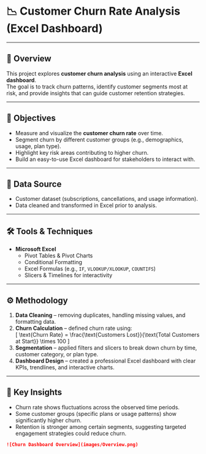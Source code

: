 # 📉 Customer Churn Rate Analysis (Excel Dashboard)

---

## 📌 Overview  
This project explores **customer churn analysis** using an interactive **Excel dashboard**.  
The goal is to track churn patterns, identify customer segments most at risk, and provide insights that can guide customer retention strategies.

---

## 🎯 Objectives  
- Measure and visualize the **customer churn rate** over time.  
- Segment churn by different customer groups (e.g., demographics, usage, plan type).  
- Highlight key risk areas contributing to higher churn.  
- Build an easy-to-use Excel dashboard for stakeholders to interact with.  

---

## 📂 Data Source  
- Customer dataset (subscriptions, cancellations, and usage information).  
- Data cleaned and transformed in Excel prior to analysis.

---

## 🛠 Tools & Techniques  
- **Microsoft Excel**  
  - Pivot Tables & Pivot Charts  
  - Conditional Formatting  
  - Excel Formulas (e.g., `IF`, `VLOOKUP/XLOOKUP`, `COUNTIFS`)  
  - Slicers & Timelines for interactivity  

---

## ⚙️ Methodology  
1. **Data Cleaning** – removing duplicates, handling missing values, and formatting data.  
2. **Churn Calculation** – defined churn rate using:  
   \[
   \text{Churn Rate} = \frac{\text{Customers Lost}}{\text{Total Customers at Start}} \times 100
   \]  
3. **Segmentation** – applied filters and slicers to break down churn by time, customer category, or plan type.  
4. **Dashboard Design** – created a professional Excel dashboard with clear KPIs, trendlines, and interactive charts.  

---

## 🔑 Key Insights  
- Churn rate shows fluctuations across the observed time periods.  
- Some customer groups (specific plans or usage patterns) show significantly higher churn.  
- Retention is stronger among certain segments, suggesting targeted engagement strategies could reduce churn.  

```md
![Churn Dashboard Overview](images/Overview.png)
